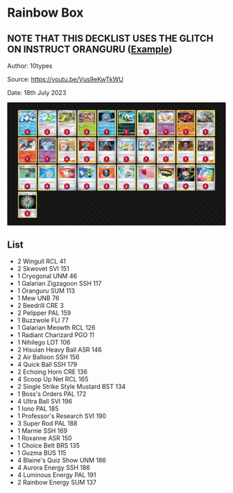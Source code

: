 # Rainbow Box

## NOTE THAT THIS DECKLIST USES THE GLITCH ON INSTRUCT ORANGURU ([Example](https://twitter.com/kinoita_shiro/status/1667139351086792704))

Author: 10types

Source: <https://youtu.be/Vus9eKwTkWU>

Date: 18th July 2023

![decklist](../../images/PAL/Rainbow%20Box/1-%20Rainbow%20Box.png)

## List

* 2 Wingull RCL 41
* 2 Skwovet SVI 151
* 1 Cryogonal UNM 46
* 1 Galarian Zigzagoon SSH 117
* 1 Oranguru SUM 113
* 1 Mew UNB 76
* 2 Beedrill CRE 3
* 2 Pelipper PAL 159
* 1 Buzzwole FLI 77
* 1 Galarian Meowth RCL 126
* 1 Radiant Charizard PGO 11
* 1 Nihilego LOT 106
* 2 Hisuian Heavy Ball ASR 146
* 2 Air Balloon SSH 156
* 4 Quick Ball SSH 179
* 2 Echoing Horn CRE 136
* 4 Scoop Up Net RCL 165
* 2 Single Strike Style Mustard BST 134
* 1 Boss's Orders PAL 172
* 4 Ultra Ball SVI 196
* 1 Iono PAL 185
* 1 Professor's Research SVI 190
* 3 Super Rod PAL 188
* 1 Marnie SSH 169
* 1 Roxanne ASR 150
* 1 Choice Belt BRS 135
* 1 Guzma BUS 115
* 4 Blaine's Quiz Show UNM 186
* 4 Aurora Energy SSH 186
* 4 Luminous Energy PAL 191
* 2 Rainbow Energy SUM 137
